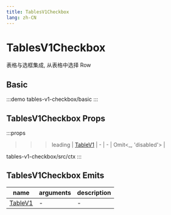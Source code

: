 ```yaml
---
title: TablesV1Checkbox
lang: zh-CN
---
```


# TablesV1Checkbox

表格与选框集成, 从表格中选择 Row

## Basic

:::demo
tables-v1-checkbox/basic
:::

## TablesV1Checkbox Props

:::props
>>>leading
| [TableV1](../tables-v1/+Page.md#tablesv1-props) | - | - | Omit<_, 'disabled'> |
>>>
tables-v1-checkbox/src/ctx
:::

## TablesV1Checkbox Emits

|name|arguments| description |
|-|-|-|
| [TableV1](../tables-v1/+Page.md#tablesv1-emits) | - | - |
